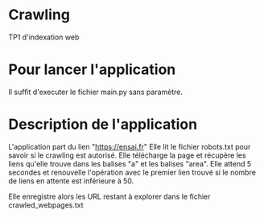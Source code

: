 # Crawling
TP1 d'indexation web

# Pour lancer l'application

Il suffit d'executer le fichier main.py sans paramètre.

# Description de l'application

L'application part du lien "https://ensai.fr"
Elle lit le fichier robots.txt pour savoir si le crawling est autorisé.
Elle télécharge la page et récupère les liens qu'elle trouve dans les balises "a" 
et les balises "area".
Elle attend 5 secondes et renouvelle l'opération avec le premier lien trouvé 
si le nombre de liens en attente est inférieure à 50.

Elle enregistre alors les URL restant à explorer dans le fichier crawled_webpages.txt
